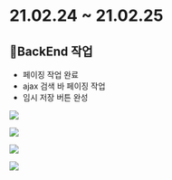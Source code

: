 # 21.02.24 ~ 21.02.25 

## 🎈BackEnd 작업
- 페이징 작업 완료
- ajax 검색 바 페이징 작업
- 임시 저장 버튼 완성

![](https://images.velog.io/images/withcolinsong/post/3d201dc0-f151-4eec-81d6-79590e691553/image.png)

![](https://images.velog.io/images/withcolinsong/post/244533a0-0fe5-4eba-a130-6a596a416b9d/image.png)

![](https://images.velog.io/images/withcolinsong/post/23afd731-3469-436c-b45a-2eca7fa4b95a/image.png)

![](https://images.velog.io/images/withcolinsong/post/aaab4a81-7dec-48d2-a727-dda3657d5b40/image.png)
